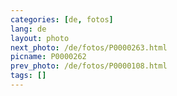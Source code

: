 ```yaml
---
categories: [de, fotos]
lang: de
layout: photo
next_photo: /de/fotos/P0000263.html
picname: P0000262
prev_photo: /de/fotos/P0000108.html
tags: []
---
```

